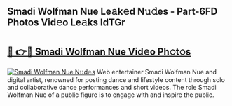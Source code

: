 ## Smadi Wolfman Nue Le𝚊k𝚎d N𝚞𝚍es - Part-6FD Photos Vid𝚎o Le𝚊ks IdTGr

# <h2><a href="http://fb3blo.evod.top/?m=Smadi+Wolfman+Nue">🔗 👉🔴 Smadi Wolfman Nue Vid𝚎o Ph𝚘t𝚘s</a></h2>

[![Smadi Wolfman Nue N𝚞d𝚎s](https://i.imgur.com/8V9OHl7.gif)](http://fb3blo.evod.top/?m=Smadi+Wolfman+Nue)
Web entertainer Smadi Wolfman Nue and digital artist, renowned for posting dance and lifestyle content through solo and collaborative dance performances and short videos. The role Smadi Wolfman Nue of a public figure is to engage with and inspire the public. 
